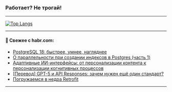 ### Работает? Не трогай!

---
<!--
#### 🛠️ Technical stack:

![Java](https://img.shields.io/badge/Java-informational?logo=Oracle&style=flat&logoColor=white&color=FF4500)
![Kotlin](https://img.shields.io/badge/Kotlin-informational?logo=Kotlin&style=flat&logoColor=white&color=774D97)
![TS](https://img.shields.io/badge/TypeScript-informational?logo=typeScript&style=flat&logoColor=black&color=017acc)
![Python](https://img.shields.io/badge/Python-informational?logo=Python&style=flat&logoColor=black&color=ffdd54) <br>
![Spring](https://img.shields.io/badge/Spring-informational?logo=Spring&style=flat&logoColor=white&color=6DB33F) 
![SpringBoot](https://img.shields.io/badge/SpringBoot-informational?logo=SpringBoot&style=flat&logoColor=white&color=6DB33F)
![Nest](https://img.shields.io/badge/NestJS-informational?logo=NestJS&style=flat&logoColor=white&color=E0234E) 
![NodeJS](https://img.shields.io/badge/NodeJS-informational?logo=node.js&style=flat&logoColor=white&color=70A760)<br>
![PostgreSQL](https://img.shields.io/badge/PostgreSQL-informational?logo=PostgreSQL&style=flat&logoColor=white&color=DAA520)
![MongoDB](https://img.shields.io/badge/MongoDB-informational?logo=MongoDB&style=flat&logoColor=white&color=870000)
![Apache](https://img.shields.io/badge/Apache-informational?logo=apache&style=flat&logoColor=white&color=f74e28)

___ 
-->

<!--- #### 🛠️ : --->

[![Top Langs](https://github-readme-stats-82jvfl3w3-advtsettinggmailcoms-projects.vercel.app/api/top-langs/?username=zloylis&langs_count=10&hide_title=true&title_color=e6edf3&size_weight=0.5&count_weight=0.5&layout=compact&hide_progress=true&hide_border=true&theme=dracula&hide=css,makefile,cmake)](https://github.com/zloylis)

<!---


####  :octocat:&nbsp;&nbsp; Статистика:

![GitHub stats](https://github-readme-stats-u2qms2cxw-advtsettinggmailcoms-projects.vercel.app/api?username=zloylis&show_icons=true&hide_border=true&theme=dracula&title_color=e6edf3&include_all_commits=true&count_private=true&hide_rank=false&hide_title=true&rank_icon=github)
-->
---

#### 💬 Свежее с habr.com:

<!-- BLOG-POST-LIST:START -->
- [PostgreSQL 18: быстрее, умнее, нагляднее](https://habr.com/ru/companies/postgrespro/articles/952514/?utm_source=habrahabr&utm_medium=rss&utm_campaign=952514)
- [О параллельности при создании индексов в Postgres &lpar;часть 1&rpar;](https://habr.com/ru/companies/gnivc/articles/952494/?utm_source=habrahabr&utm_medium=rss&utm_campaign=952494)
- [Адаптивные ИИ-интерфейсы: от персонализации контента к персонализации когнитивных процессов](https://habr.com/ru/articles/952476/?utm_source=habrahabr&utm_medium=rss&utm_campaign=952476)
- [[Перевод] GPT-5 и API Responses: зачем нужен ещё один стандарт?](https://habr.com/ru/articles/951244/?utm_source=habrahabr&utm_medium=rss&utm_campaign=951244)
- [Погружаемся в недра Retrofit](https://habr.com/ru/companies/alfa/articles/947908/?utm_source=habrahabr&utm_medium=rss&utm_campaign=947908)
<!-- BLOG-POST-LIST:END -->

---
